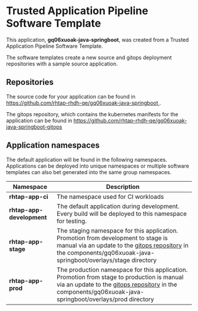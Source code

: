 # Trusted Application Pipeline Software Template

This application, **gq06xuoak-java-springboot**, was created from a Trusted Application Pipeline Software Template.

The software templates create a new source and gitops deployment repositories with a sample source application. 

## Repositories

The source code for your application can be found in [https://github.com/rhtap-rhdh-qe/gq06xuoak-java-springboot ](https://github.com/rhtap-rhdh-qe/gq06xuoak-java-springboot ).
 
The gitops repository, which contains the kubernetes manifests for the application can be found in 
[https://github.com/rhtap-rhdh-qe/gq06xuoak-java-springboot-gitops ](https://github.com/rhtap-rhdh-qe/gq06xuoak-java-springboot-gitops ) 

## Application namespaces 

The default application will be found in the following namespaces. Applications can be deployed into unique namespaces or multiple software templates can also bet generated into the same group namespaces.  

|  Namespace   |  Description   |  
| -------- | -------- |
| **rhtap-app-ci** | The namespace used for CI workloads |
| **rhtap-app-development** | The default application during development. Every build will be deployed to this namespace for testing. |
| **rhtap-app-stage** | The staging namespace for this application. Promotion from development to stage is manual via an update to the [gitops repository](https://github.com/rhtap-rhdh-qe/gq06xuoak-java-springboot-gitops ) in the components/gq06xuoak-java-springboot/overlays/stage directory |
| **rhtap-app-prod** | The production namespace for this application. Promotion from stage to production is manual via an update to the [gitops repository](https://github.com/rhtap-rhdh-qe/gq06xuoak-java-springboot-gitops ) in the components/gq06xuoak-java-springboot/overlays/prod directory |